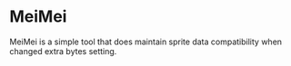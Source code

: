 # MeiMei
MeiMei is a simple tool  that does maintain sprite data compatibility when changed extra bytes setting.
